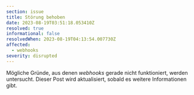 ```yaml
---
section: issue
title: Störung behoben
date: 2023-08-19T03:51:18.053410Z
resolved: true
informational: false
resolvedWhen: 2023-08-19T04:13:54.007730Z
affected:
  - webhooks
severity: disrupted
---
```

Mögliche Gründe, aus denen *webhooks* gerade nicht funktioniert, werden untersucht. Dieser Post wird aktualisiert, sobald es weitere Informationen gibt.

        